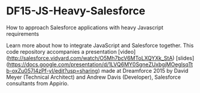# DF15-JS-Heavy-Salesforce
How to approach Salesforce applications with heavy Javascript requirements

Learn more about how to integrate JavaScript and Salesforce together. This code repository accompanies 
a presentation [video] (http://salesforce.vidyard.com/watch/O5Mh7bcV6MToLXQYXk_StA) [slides] (https://docs.google.com/presentation/d/1LVQ6MY0SgneZUxbgjMOeglsqTtb-oxZu057I4zPf-yI/edit?usp=sharing)
made at Dreamforce 2015 by David Meyer (Technical Architect) and Andrew Davis (Developer), Salesforce consultants 
from Appirio.
